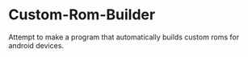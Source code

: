 # Custom-Rom-Builder
Attempt to make a program that automatically builds custom roms for android devices.
